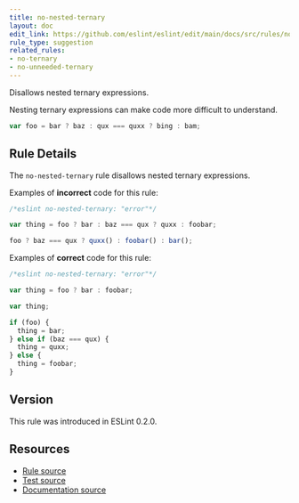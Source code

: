 ```yaml
---
title: no-nested-ternary
layout: doc
edit_link: https://github.com/eslint/eslint/edit/main/docs/src/rules/no-nested-ternary.md
rule_type: suggestion
related_rules:
- no-ternary
- no-unneeded-ternary
---
```


Disallows nested ternary expressions.

Nesting ternary expressions can make code more difficult to understand.

```js
var foo = bar ? baz : qux === quxx ? bing : bam;
```

## Rule Details

The `no-nested-ternary` rule disallows nested ternary expressions.

Examples of **incorrect** code for this rule:

```js
/*eslint no-nested-ternary: "error"*/

var thing = foo ? bar : baz === qux ? quxx : foobar;

foo ? baz === qux ? quxx() : foobar() : bar();
```

Examples of **correct** code for this rule:

```js
/*eslint no-nested-ternary: "error"*/

var thing = foo ? bar : foobar;

var thing;

if (foo) {
  thing = bar;
} else if (baz === qux) {
  thing = quxx;
} else {
  thing = foobar;
}
```

## Version

This rule was introduced in ESLint 0.2.0.

## Resources

* [Rule source](https://github.com/eslint/eslint/tree/HEAD/lib/rules/no-nested-ternary.js)
* [Test source](https://github.com/eslint/eslint/tree/HEAD/tests/lib/rules/no-nested-ternary.js)
* [Documentation source](https://github.com/eslint/eslint/tree/HEAD/docs/src/rules/no-nested-ternary.md)

